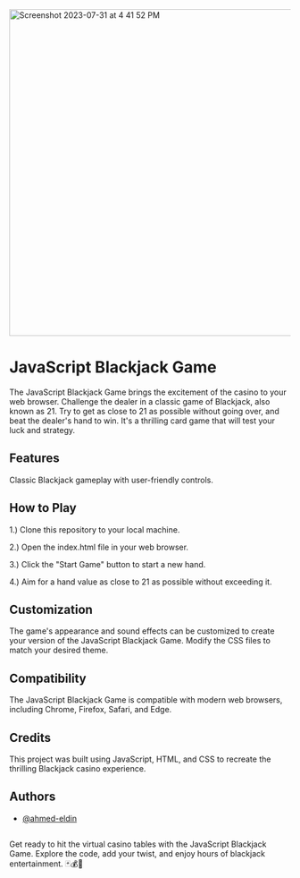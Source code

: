 
<img width="584" alt="Screenshot 2023-07-31 at 4 41 52 PM" src="https://github.com/ahmed-eldin/blackjack-game/assets/111728755/b5cb25f9-aac9-4092-b8a4-e3fb31fc75a5">

# JavaScript Blackjack Game

The JavaScript Blackjack Game brings the excitement of the casino to your web browser. Challenge the dealer in a classic game of Blackjack, also known as 21. Try to get as close to 21 as possible without going over, and beat the dealer's hand to win. It's a thrilling card game that will test your luck and strategy.

## Features

Classic Blackjack gameplay with user-friendly controls.

## How to Play

1.) Clone this repository to your local machine.

2.) Open the index.html file in your web browser.

3.) Click the "Start Game" button to start a new hand.

4.) Aim for a hand value as close to 21 as possible without exceeding it.
## Customization

The game's appearance and sound effects can be customized to create your version of the JavaScript Blackjack Game. Modify the CSS files to match your desired theme.
## Compatibility

The JavaScript Blackjack Game is compatible with modern web browsers, including Chrome, Firefox, Safari, and Edge.


## Credits

This project was built using JavaScript, HTML, and CSS to recreate the thrilling Blackjack casino experience.
## Authors

- [@ahmed-eldin](https://www.github.com/ahmed-eldin)

##  

Get ready to hit the virtual casino tables with the JavaScript Blackjack Game. Explore the code, add your twist, and enjoy hours of blackjack entertainment. 🃏💰🎲
